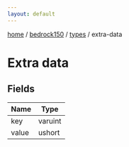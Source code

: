 ```yaml
---
layout: default
---
```


[home](/)  /  [bedrock150](/protocol/bedrock150)  /  [types](/protocol/bedrock150/types)  /  extra-data

# Extra data

## Fields

Name | Type
---|---
key | varuint
value | ushort

